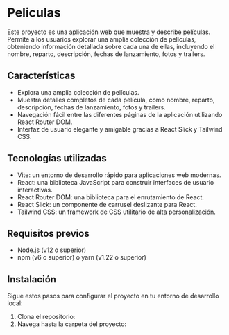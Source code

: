 # Peliculas

Este proyecto es una aplicación web que muestra y describe películas. Permite a los usuarios explorar una amplia colección de películas, obteniendo información detallada sobre cada una de ellas, incluyendo el nombre, reparto, descripción, fechas de lanzamiento, fotos y trailers.

## Características

- Explora una amplia colección de películas.
- Muestra detalles completos de cada película, como nombre, reparto, descripción, fechas de lanzamiento, fotos y trailers.
- Navegación fácil entre las diferentes páginas de la aplicación utilizando React Router DOM.
- Interfaz de usuario elegante y amigable gracias a React Slick y Tailwind CSS.

## Tecnologías utilizadas

- Vite: un entorno de desarrollo rápido para aplicaciones web modernas.
- React: una biblioteca JavaScript para construir interfaces de usuario interactivas.
- React Router DOM: una biblioteca para el enrutamiento de React.
- React Slick: un componente de carrusel deslizante para React.
- Tailwind CSS: un framework de CSS utilitario de alta personalización.

## Requisitos previos

- Node.js (v12 o superior)
- npm (v6 o superior) o yarn (v1.22 o superior)

## Instalación

Sigue estos pasos para configurar el proyecto en tu entorno de desarrollo local:

1. Clona el repositorio:
2. Navega hasta la carpeta del proyecto:


